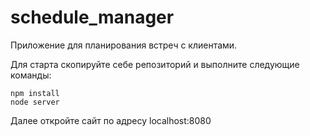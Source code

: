 # schedule_manager

Приложение для планирования встреч с клиентами.

Для старта скопируйте себе репозиторий и выполните следующие команды:
<br>
```
npm install
node server
```

Далее откройте сайт по адресу localhost:8080
